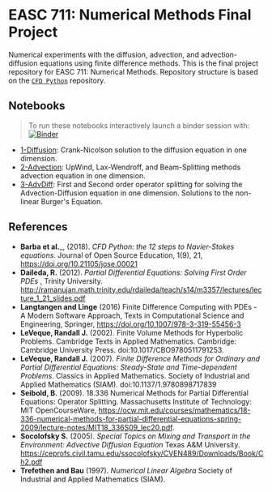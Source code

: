 # EASC 711: Numerical Methods Final Project   


Numerical experiments with the diffusion, advection, and advection-diffusion equations using finite
difference methods. This is the final project repository for EASC 711: Numerical
Methods. Repository structure is based on the [`CFD Python`](https://github.com/barbagroup/CFDPython)  repository.  


## Notebooks
>  To run these notebooks interactively launch a binder session with: [![Binder](https://mybinder.org/badge_logo.svg)](https://mybinder.org/v2/gh/andrewdnolan/AdvDiff/master)

- [1-Diffusion](https://nbviewer.jupyter.org/github/andrewdnolan/AdvDiff/blob/master/notebooks/Diffusion_1D.ipynb): Crank-Nicolson solution to the diffusion equation in one dimension.
- [2-Advection](https://nbviewer.jupyter.org/github/andrewdnolan/AdvDiff/blob/master/notebooks/Advection_1D.ipynb): UpWind, Lax-Wendroff, and Beam-Splitting methods advection equation in one dimension.
- [3-AdvDiff](https://nbviewer.jupyter.org/github/andrewdnolan/AdvDiff/blob/master/notebooks/AdvDiff_1D.ipynb): First and Second order operator splitting for solving the Advection-Diffusion equation in one dimension. Solutions to the non-linear Burger's Equation.

## References  

- __Barba et al.___, (2018). _CFD Python: the 12 steps to Navier-Stokes equations_. Journal of Open Source Education, 1(9), 21, https://doi.org/10.21105/jose.00021  
- __Daileda, R.__ (2012). _Partial Differential Equations: Solving First Order PDEs_ , Trinity University. http://ramanujan.math.trinity.edu/rdaileda/teach/s14/m3357/lectures/lecture_1_21_slides.pdf
- __Langtangen and  Linge__ (2016) Finite Difference Computing with PDEs - A Modern Software Approach, Texts in Computational Science and Engineering, Springer,  https://doi.org/10.1007/978-3-319-55456-3  
- __LeVeque, Randall J.__ (2002). Finite Volume Methods for Hyperbolic Problems. Cambridge Texts in Applied Mathematics. Cambridge: Cambridge University Press. doi:10.1017/CBO9780511791253.  
- __LeVeque, Randall J.__ (2007). _Finite Difference Methods for Ordinary and Partial Differential Equations: Steady-State and Time-dependent Problems_. Classics in Applied Mathematics. Society of Industrial and Applied Mathematics (SIAM). doi:10.1137/1.9780898717839  
- __Seibold, B.__ (2009). 18.336 Numerical Methods for Partial Differential Equations: Operator Splitting. Massachusetts Institute of Technology: MIT OpenCourseWare, https://ocw.mit.edu/courses/mathematics/18-336-numerical-methods-for-partial-differential-equations-spring-2009/lecture-notes/MIT18_336S09_lec20.pdf.  
- __Socolofsky S.__ (2005). _Special Topics on Mixing and Transport in the Environment: Advective Diffusion Equation_ Texas A&M University. https://ceprofs.civil.tamu.edu/ssocolofsky/CVEN489/Downloads/Book/Ch2.pdf  
- __Trefethen and Bau__ (1997). _Numerical Linear Algebra_  Society of Industrial and Applied Mathematics (SIAM).
